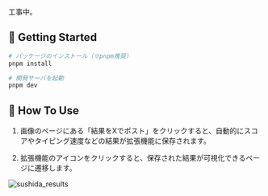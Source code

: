 工事中。

## 🚀 Getting Started

```bash
# パッケージのインストール（※pnpm推奨）
pnpm install

# 開発サーバを起動
pnpm dev
```

## 🤔 How To Use

1. 画像のページにある「結果をXでポスト」をクリックすると、自動的にスコアやタイピング速度などの結果が拡張機能に保存されます。

2. 拡張機能のアイコンをクリックすると、保存された結果が可視化できるページに遷移します。

![sushida_results](https://github.com/user-attachments/assets/53b94b58-9a50-4fe2-abce-4614f000bfb0)
